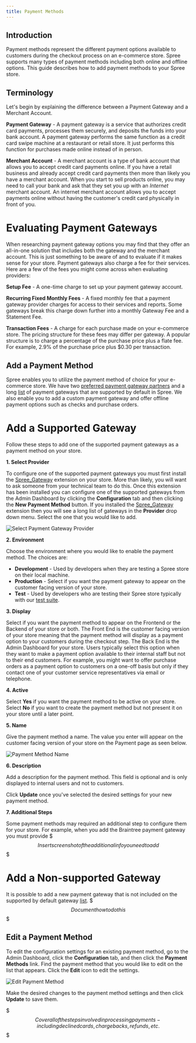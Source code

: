 ```yaml
---
title: Payment Methods
---
```


## Introduction

Payment methods represent the different payment options available to customers during the checkout process on an e-commerce store. Spree supports many types of payment methods including both online and offline options. This guide describes how to add payment methods to your Spree store. 

## Terminology

Let's begin by explaining the difference between a Payment Gateway and a Merchant Account. 

**Payment Gateway** - A payment gateway is a service that authorizes credit card payments, processes them securely, and deposits the funds into your bank account. A payment gateway performs the same function as a credit card swipe machine at a restaurant or retail store. It just performs this function for purchases made online instead of in person.  

**Merchant Account** - A merchant account is a type of bank account that allows you to accept credit card payments online. If you have a retail business and already accept credit card payments then more than likely you have a merchant account. When you start to sell products online, you may need to call your bank and ask that they set you up with an *Internet* merchant account. An internet merchant account allows you to accept payments online without having the customer's credit card physically in front of you. 

# Evaluating Payment Gateways

When researching payment gateway options you may find that they offer an all-in-one solution that includes both the gateway and the merchant account. This is just something to be aware of and to evaluate if it makes sense for your store. Payment gateways also charge a fee for their services. Here are a few of the fees you might come across when evaluating providers:

**Setup Fee** - A one-time charge to set up your payment gateway account.

**Recurring Fixed Monthly Fees** - A fixed monthly fee that a payment gateway provider charges for access to their services and reports. Some gateways break this charge down further into a monthly Gateway Fee and a Statement Fee. 

**Transaction Fees** - A charge for each purchase made on your e-commerce store. The pricing structure for these fees may differ per gateway. A popular structure is to charge a percentage of the purchase price plus a flate fee. For example, 2.9% of the purchase price plus $0.30 per transaction.  

## Add a Payment Method

Spree enables you to utilize the payment method of choice for your e-commerce store. We have two [preferred payment gateway partners](http://spreecommerce.com/products/payment_processing) and a long [list](https://github.com/Shopify/active_merchant#supported-direct-payment-gateways) of payment gateways that are supported by default in Spree. We also enable you to add a custom payment gateway and offer offline payment options such as checks and purchase orders. 

# Add a Supported Gateway

Follow these steps to add one of the supported payment gateways as a payment method on your store. 

**1. Select Provider**

To configure one of the supported payment gateways you must first install the [Spree_Gateway](https://github.com/spree/spree_gateway) extension on your store. More than likely, you will want to ask someone from your technical team to do this. Once this extension has been installed you can configure one of the supported gateways from the Admin Dashboard by clicking the **Configuration** tab and then clicking the **New Payment Method** button. If you installed the [Spree_Gateway](https://github.com/spree/spree_gateway) extension then you will see a long list of gateways in the **Provider** drop down menu. Select the one that you would like to add. 

![Select Payment Gateway Provider](/images/user/add_payment_provider.jpg)

**2. Environment**

Choose the environment where you would like to enable the payment method. The choices are:

* **Development** - Used by developers when they are testing a Spree store on their local machine.
* **Production** -  Select if you want the payment gateway to appear on the customer facing version of your store. 
* **Test** - Used by developers who are testing their Spree store typically with our [test suite](/developer/testing.html). 

**3. Display**

Select if you want the payment method to appear on the Frontend or the Backend of your store or both. The Front End is the customer facing version of your store meaning that the payment method will display as a payment option to your customers during the checkout step. The Back End is the Admin Dashboard for your store. Users typically select this option when they want to make a payment option available to their internal staff but not to their end customers. For example, you might want to offer purchase orders as a payment option to customers on a one-off basis but only if they contact one of your customer service representatives via email or telephone. 

**4. Active**

Select **Yes** if you want the payment method to be active on your store. Select **No** if you want to create the payment method but not present it on your store until a later point. 

**5. Name**

Give the payment method a name. The value you enter will appear on the customer facing version of your store on the Payment page as seen below.

![Payment Method Name](/images/user/payment_method_name.jpg)

**6. Description**

Add a description for the payment method. This field is optional and is only displayed to internal users and not to customers. 

Click **Update** once you've selected the desired settings for your new payment method. 

**7. Additional Steps**

Some payment methods may required an additional step to configure them for your store. For example, when you add the Braintree payment gateway you must provide $$$Insert screenshot of the additional info you need to add$$$

# Add a Non-supported Gateway

It is possible to add a new payment gateway that is not included on the supported by default gateway [list](https://github.com/Shopify/active_merchant#supported-direct-payment-gateways). $$$Document how to do this$$$

## Edit a Payment Method

To edit the configuration settings for an existing payment method, go to the Admin Dashboard, click the **Configuration** tab, and then click the **Payment Methods** link. Find the payment method that you would like to edit on the list that appears. Click the **Edit** icon to edit the settings.

![Edit Payment Method](/images/user/edit_payment_method.jpg)

Make the desired changes to the payment method settings and then click **Update** to save them. 

$$$
Cover all of the steps involved in processing payments - including declined cards, chargebacks, refunds, etc.
$$$